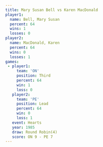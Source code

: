 ```yaml
---
title: Mary Susan Bell vs Karen MacDonald
player1:                
  name: Bell, Mary Susan
  percent: 64           
  wins: 1               
  losses: 0             
player2:                
  name: MacDonald, Karen
  percent: 64           
  wins: 0               
  losses: 1             
games:
 - player1:         
     team: 'ON'     
     position: Third
     percent: 64    
     win: 1         
     loss: 0        
   player2:        
     team: 'PE'    
     position: Lead
     percent: 64   
     win: 0        
     loss: 1       
   event: Hearts       
   year: 1985          
   draw: Round Robin(4)
   score: ON 9 - PE 7  
---
```


